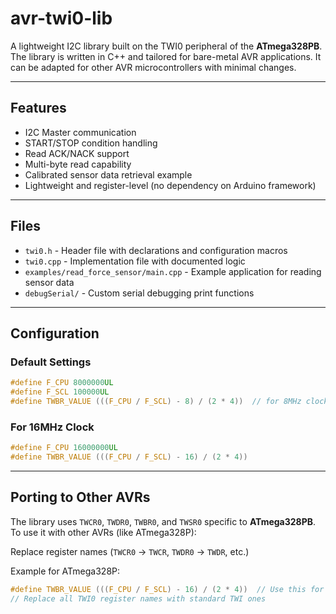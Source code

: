 # avr-twi0-lib
A lightweight I2C library built on the TWI0 peripheral of the **ATmega328PB**. The library is written in C++ and tailored for bare-metal AVR applications. It can be adapted for other AVR microcontrollers with minimal changes.

---

## Features

- I2C Master communication
- START/STOP condition handling
- Read ACK/NACK support
- Multi-byte read capability
- Calibrated sensor data retrieval example
- Lightweight and register-level (no dependency on Arduino framework)

---

## Files

- `twi0.h` - Header file with declarations and configuration macros
- `twi0.cpp` - Implementation file with documented logic
- `examples/read_force_sensor/main.cpp` - Example application for reading sensor data
- `debugSerial/` - Custom serial debugging print functions

---

## Configuration

### Default Settings

```c
#define F_CPU 8000000UL
#define F_SCL 100000UL
#define TWBR_VALUE (((F_CPU / F_SCL) - 8) / (2 * 4))  // for 8MHz clock
```

###  For 16MHz Clock

```c
#define F_CPU 16000000UL
#define TWBR_VALUE (((F_CPU / F_SCL) - 16) / (2 * 4))
```

---

## Porting to Other AVRs

The library uses `TWCR0`, `TWDR0`, `TWBR0`, and `TWSR0` specific to **ATmega328PB**. To use it with other AVRs (like ATmega328P):

Replace register names (`TWCR0` → `TWCR`, `TWDR0` → `TWDR`, etc.)

Example for ATmega328P:

```c
#define TWBR_VALUE (((F_CPU / F_SCL) - 16) / (2 * 4))  // Use this for 16MHz
// Replace all TWI0 register names with standard TWI ones
```

